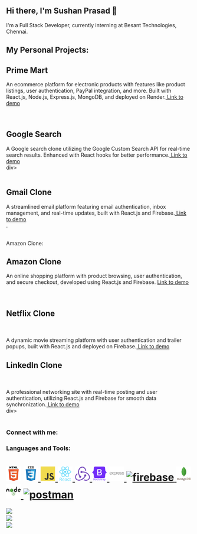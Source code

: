 ## Hi there, I'm Sushan Prasad 👋
I'm a  Full Stack Developer, currently interning at Besant Technologies, Chennai.

## My Personal Projects:
<h2>Prime Mart </h2>
<div>
An ecommerce platform for electronic products with features like product listings, user authentication, PayPal integration, and more. Built with React.js, Node.js, Express.js, MongoDB, and deployed on Render.<a href="https://primemart-sushan-9zxv.onrender.com/"> Link to demo </a> </div>
<br> </br>
<h2> Google Search
 </h2>
<div>A Google search clone utilizing the Google Custom Search API for real-time search results. Enhanced with React hooks for better performance.<a href="https://search-engine-suji.web.app/"> Link to demo </a> </div>div>
<br> </br>

<h2>Gmail Clone </h2>
<div>
A streamlined email platform featuring email authentication, inbox management, and real-time updates, built with React.js and Firebase.<a href="https://sushan-296df.web.app/"> Link to demo </a> </div>.
<br> </br>

Amazon Clone:<h2>Amazon Clone</h2>
<div>An online shopping platform with product browsing, user authentication, and secure checkout, developed using React.js and Firebase.
<a href="https://suji-c47cd.web.app/"> Link to demo </a> </div>
<br> </br>

<h2>Netflix Clone</h2>
<br> </br>
A dynamic movie streaming platform with user authentication and trailer popups, built with React.js and deployed on Firebase.<a href="https://netflix4e19f.web.app/"> Link to demo </a>
<div>
<h2>LinkedIn Clone</h2>
<br> </br>
A professional networking site with real-time posting and user authentication, utilizing React.js and Firebase for smooth data synchronization.<a href="https://sushan-linkedin-eee.web.app/"> Link to demo </a> </div>div>
<br> </br>

<h3 align="left">Connect with me:</h3>
<p align="left">
</p>

<h3 align="left">Languages and Tools:</h3>
<h1 align="left"> <a href="https://www.w3.org/html/" target="_blank" rel="noreferrer"> <img src="https://raw.githubusercontent.com/devicons/devicon/master/icons/html5/html5-original-wordmark.svg" alt="html5" width="40" height="40"/></a>     <a href="https://www.w3schools.com/css/" target="_blank" rel="noreferrer"> <img src="https://raw.githubusercontent.com/devicons/devicon/master/icons/css3/css3-original-wordmark.svg" alt="css3" width="40" height="40"/> </a>      <a href="https://developer.mozilla.org/en-US/docs/Web/JavaScript" target="_blank" rel="noreferrer"> <img src="https://raw.githubusercontent.com/devicons/devicon/master/icons/javascript/javascript-original.svg" alt="javascript" width="40" height="40"/> </a>     <a href="https://reactjs.org/" target="_blank" rel="noreferrer"> <img src="https://raw.githubusercontent.com/devicons/devicon/master/icons/react/react-original-wordmark.svg" alt="react" width="40" height="40"/> </a>     <a href="https://redux.js.org" target="_blank" rel="noreferrer"> <img src="https://raw.githubusercontent.com/devicons/devicon/master/icons/redux/redux-original.svg" alt="redux" width="40" height="40"/> </a>     <a href="https://getbootstrap.com" target="_blank" rel="noreferrer"> <img src="https://raw.githubusercontent.com/devicons/devicon/master/icons/bootstrap/bootstrap-plain-wordmark.svg" alt="bootstrap" width="40" height="40"/> </a>   <a href="https://expressjs.com" target="_blank" rel="noreferrer"> <img src="https://raw.githubusercontent.com/devicons/devicon/master/icons/express/express-original-wordmark.svg" alt="express" width="40" height="40"/> </a>    <a href="https://firebase.google.com/" target="_blank" rel="noreferrer"> <img src="https://www.vectorlogo.zone/logos/firebase/firebase-icon.svg" alt="firebase" width="40" height="40"/> </a> <a href="https://www.mongodb.com/" target="_blank" rel="noreferrer"> <img src="https://raw.githubusercontent.com/devicons/devicon/master/icons/mongodb/mongodb-original-wordmark.svg" alt="mongodb" width="40" height="40"/> </a> <a href="https://nodejs.org" target="_blank" rel="noreferrer"> <img src="https://raw.githubusercontent.com/devicons/devicon/master/icons/nodejs/nodejs-original-wordmark.svg" alt="nodejs" width="40" height="40"/> </a> <a href="https://postman.com" target="_blank" rel="noreferrer"> <img src="https://www.vectorlogo.zone/logos/getpostman/getpostman-icon.svg" alt="postman" width="40" height="40"/> </a>    </h1>

![](https://github-readme-stats.vercel.app/api?username=SushanPrasad&theme=radical&hide_border=false&include_all_commits=true&count_private=true)<br/>
![](https://github-readme-streak-stats.herokuapp.com/?user=SushanPrasad&theme=radical&hide_border=false)<br/>
![](https://github-readme-stats.vercel.app/api/top-langs/?username=SushanPrasad&theme=radical&hide_border=false&include_all_commits=true&count_private=true&layout=compact)
